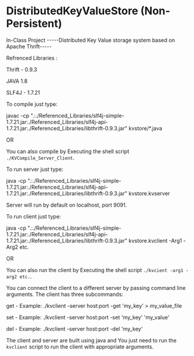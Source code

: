 # DistributedKeyValueStore (Non-Persistent)
In-Class Project
-----Distributed Key Value storage system based on Apache Thrift-----

Refrenced Libraries :

Thrift - 0.9.3

JAVA 1.8

SLF4J - 1.7.21

To compile just type:

javac -cp ".:./Referenced_Libraries/slf4j-simple-1.7.21.jar:./Referenced_Libraries/slf4j-api-1.7.21.jar:./Referenced_Libraries/libthrift-0.9.3.jar"  kvstore/*.java

OR

You can also compile by Executing the shell script `./KVCompile_Server_Client`.

To run server just type:

java -cp ".:./Referenced_Libraries/slf4j-simple-1.7.21.jar:./Referenced_Libraries/slf4j-api-1.7.21.jar:./Referenced_Libraries/libthrift-0.9.3.jar"  kvstore.kvserver

Server will run by default on localhost, port 9091.

To run client just type:

java -cp ".:./Referenced_Libraries/slf4j-simple-1.7.21.jar:./Referenced_Libraries/slf4j-api-1.7.21.jar:./Referenced_Libraries/libthrift-0.9.3.jar"  kvstore.kvclient -Arg1 -Arg2 etc.

OR

You can also run the client by Executing the shell script `./kvcient -arg1 -arg2 etc.`.

You can connect the client to a different server by passing command line arguments.
The client has three subcommands:

get - Example: ./kvclient -server host:port -get 'my_key' > my_value_file

set - Example: ./kvclient -server host:port -set 'my_key' 'my_value'

del - Example: ./kvclient -server host:port -del 'my_key'


The client and server are built using java and You just need to run the `kvclient` script to run the client with appropriate arguments.
